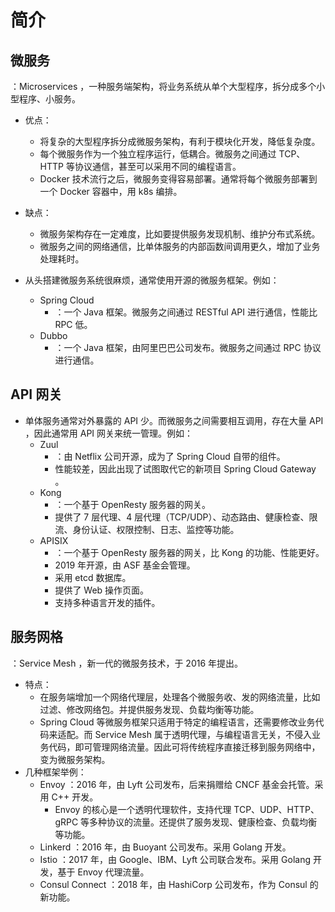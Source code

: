 # 简介

## 微服务

：Microservices ，一种服务端架构，将业务系统从单个大型程序，拆分成多个小型程序、小服务。
- 优点：
  - 将复杂的大型程序拆分成微服务架构，有利于模块化开发，降低复杂度。
  - 每个微服务作为一个独立程序运行，低耦合。微服务之间通过 TCP、HTTP 等协议通信，甚至可以采用不同的编程语言。
  - Docker 技术流行之后，微服务变得容易部署。通常将每个微服务部署到一个 Docker 容器中，用 k8s 编排。
- 缺点：
  - 微服务架构存在一定难度，比如要提供服务发现机制、维护分布式系统。
  - 微服务之间的网络通信，比单体服务的内部函数间调用更久，增加了业务处理耗时。

- 从头搭建微服务系统很麻烦，通常使用开源的微服务框架。例如：
  - Spring Cloud
    - ：一个 Java 框架。微服务之间通过 RESTful API 进行通信，性能比 RPC 低。
  - Dubbo
    - ：一个 Java 框架，由阿里巴巴公司发布。微服务之间通过 RPC 协议进行通信。

## API 网关

- 单体服务通常对外暴露的 API 少。而微服务之间需要相互调用，存在大量 API ，因此通常用 API 网关来统一管理。例如：
  - Zuul
    - ：由 Netflix 公司开源，成为了 Spring Cloud 自带的组件。
    - 性能较差，因此出现了试图取代它的新项目 Spring Cloud Gateway 。
  - Kong
    - ：一个基于 OpenResty 服务器的网关。
    - 提供了 7 层代理、4 层代理（TCP/UDP）、动态路由、健康检查、限流、身份认证、权限控制、日志、监控等功能。
  - APISIX
    - ：一个基于 OpenResty 服务器的网关，比 Kong 的功能、性能更好。
    - 2019 年开源，由 ASF 基金会管理。
    - 采用 etcd 数据库。
    - 提供了 Web 操作页面。
    - 支持多种语言开发的插件。

## 服务网格

：Service Mesh ，新一代的微服务技术，于 2016 年提出。
- 特点：
  - 在服务端增加一个网络代理层，处理各个微服务收、发的网络流量，比如过滤、修改网络包。并提供服务发现、负载均衡等功能。
  - Spring Cloud 等微服务框架只适用于特定的编程语言，还需要修改业务代码来适配。而 Service Mesh 属于透明代理，与编程语言无关，不侵入业务代码，即可管理网络流量。因此可将传统程序直接迁移到服务网络中，变为微服务架构。
- 几种框架举例：
  - Envoy ：2016 年，由 Lyft 公司发布，后来捐赠给 CNCF 基金会托管。采用 C++ 开发。
    - Envoy 的核心是一个透明代理软件，支持代理 TCP、UDP、HTTP、gRPC 等多种协议的流量。还提供了服务发现、健康检查、负载均衡等功能。
  - Linkerd ：2016 年，由 Buoyant 公司发布。采用 Golang 开发。
  - Istio ：2017 年，由 Google、IBM、Lyft 公司联合发布。采用 Golang 开发，基于 Envoy 代理流量。
  - Consul Connect ：2018 年，由 HashiCorp 公司发布，作为 Consul 的新功能。
